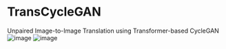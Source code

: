 # TransCycleGAN
 Unpaired Image-to-Image Translation using Transformer-based CycleGAN
![image](https://github.com/ch0n9waiu/TransCycleGAN/blob/new-update/IMG/horse2zebra.jpg)
![image](https://github.com/ch0n9waiu/TransCycleGAN/blob/new-update/IMG/zebra2horse.jpg)
